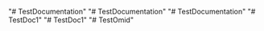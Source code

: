 "# TestDocumentation" 
"# TestDocumentation" 
"# TestDocumentation" 
"# TestDoc1" 
"# TestDoc1" 
"# TestOmid" 
